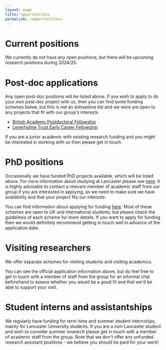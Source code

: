 ```yaml
---
layout: page
title: opportunities
permalink: /opportunities/
---
```



# Current positions

We currently do not have any open positions, but there will be upcoming research positions during 2024/25.


# Post-doc applications

Any open post-doc positions will be listed above. If you wish to apply to do your own post-doc project with us, then you can find some funding schemes below, but this is not an exhuastive list and we were are open to any projects that fit with our group's interests.

* [British Academy Postdoctoral Fellowship](https://www.thebritishacademy.ac.uk/funding/postdoctoral-fellowships/)
* [Leverhulme Trust Early Career Fellowship](https://www.leverhulme.ac.uk/early-career-fellowships)

If you are a junior academic with existing research funding and you might be interested in working with us then please get in touch.

# PhD positions

Occasionally we have funded PhD projects available, which will be listed above. For more information about studying at Lancaster please see [here](https://www.lancaster.ac.uk/linguistics/phd/). It is highly advisable to contact a relevant member of academic staff from our group if you are interested in applying, as we need to make sure we have availability and that your project fits our interests.

You can find information about applying for funding [here](https://www.lancaster.ac.uk/linguistics/phd/scholarship-and-funding-opportunities/). Most of these schemes are open to UK and international students, but please check the guidelines of each scheme for more details. If you want to apply for funding then we would definitely recommend getting in touch well in advance of the application date.

# Visiting researchers

We offer separate schemes for visiting students and visiting academics.

You can see the official application information above, but do feel free to get in touch with a member of staff from the group for an informal chat beforehand to assess whether you would be a good fit and that we'd be able to support your visit.


# Student interns and assistantships

We regularly have funding for term-time and summer student internships, mainly for Lancaster University students. If you are a non-Lancaster student and wish to consider summer research please get in touch with a member of academic staff from the group. Note that we don't offer any unfunded research assistant positions - we believe you should be paid for your work!
